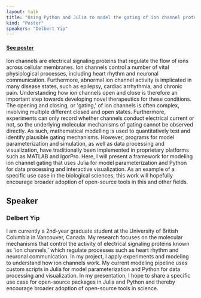 ```yaml
---
layout: talk
title: "Using Python and Julia to model the gating of ion channel proteins."
kind: "Poster"
speakers: "Delbert Yip"
---
```


#### [See poster](../assets/images/posters/384.png)
Ion channels are electrical signaling proteins that regulate the flow of ions across cellular membranes. Ion channels control a number of vital physiological processes, including heart rhythm and neuronal communication. Furthermore, abnormal ion channel activity is implicated in many disease states, such as epilepsy, cardiac arrhythmia, and chronic pain. Understanding how ion channels open and close is therefore an important step towards developing novel therapeutics for these conditions. The opening and closing, or 'gating,' of ion channels is often complex, involving multiple different closed and open states. Furthermore, experiments can only record whether channels conduct electrical current or not, so the underlying molecular mechanisms of gating cannot be observed directly. As such, mathematical modelling is used to quantitatively test and identify plausible gating mechanisms. However, programs for model parameterization and simulation, as well as data processing and visualization, have traditionally been implemented in proprietary platforms such as MATLAB and IgorPro. Here, I will present a framework for modeling ion channel gating that uses Julia for model parameterization and Python for data processing and interactive visualization. As an example of a specific use case in the biological sciences, this work will hopefully encourage broader adoption of open-source tools in this and other fields.

## Speaker

### Delbert Yip

I am currently a 2nd-year graduate student at the University of British Columbia in Vancouver, Canada. My research focuses on the molecular mechanisms that control the activity of electrical signaling proteins known as 'ion channels,' which regulate processes such as heart rhythm and neuronal communication. In my project, I apply experiments and modeling to understand how ion channels work. My current modeling pipeline uses custom scripts in Julia for model parameterization and Python for data processing and visualization. In my presentation, I hope to share a specific use case for open-source packages in Julia and Python and thereby encourage broader adoption of open-source tools in science.
